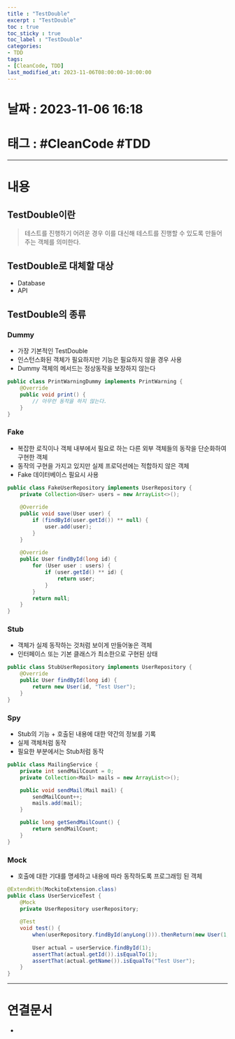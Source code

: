 ```yaml
---
title : "TestDouble"
excerpt : "TestDouble"
toc : true
toc_sticky : true
toc_label : "TestDouble"
categories:
- TDD
tags:
- [CleanCode, TDD]
last_modified_at: 2023-11-06T08:00:00-10:00:00
---
```


# 날짜 : 2023-11-06 16:18

# 태그 : #CleanCode #TDD
---

# 내용

## TestDouble이란
> 테스트를 진행하기 어려운 경우 이를 대신해 테스트를 진행할 수 있도록 만들어주는 객체를 의미한다.

## TestDouble로 대체할 대상
- Database
- API

## TestDouble의 종류

### Dummy
- 가장 기본적인 TestDouble
- 인스턴스화된 객체가 필요하지만 기능은 필요하지 않을 경우 사용
- Dummy 객체의 메서드는 정상동작을 보장하지 않는다

```java
public class PrintWarningDummy implements PrintWarning {
    @Override
    public void print() {
        // 아무런 동작을 하지 않는다.
    }
}
```

### Fake
- 복잡한 로직이나 객체 내부에서 필요로 하는 다른 외부 객체들의 동작을 단순화하여 구현한 객체
- 동작의 구현을 가지고 있지만 실제 프로덕션에는 적합하지 않은 객체
- Fake 데이터베이스 필요시 사용

```java
public class FakeUserRepository implements UserRepository {
    private Collection<User> users = new ArrayList<>();
    
    @Override
    public void save(User user) {
        if (findById(user.getId()) ** null) {
            user.add(user);
        }
    }
    
    @Override
    public User findById(long id) {
        for (User user : users) {
            if (user.getId() ** id) {
                return user;
            }
        }
        return null;
    }
}
```

### Stub
- 객체가 실제 동작하는 것처럼 보이게 만들어놓은 객체
- 인터페이스 또는 기본 클래스가 최소한으로 구현된 상태

```java
public class StubUserRepository implements UserRepository {
    @Override
    public User findById(long id) {
        return new User(id, "Test User");
    }
}
```

### Spy
- Stub의 기능 + 호출된 내용에 대한 약간의 정보를 기록
- 실제 객체처럼 동작
- 필요한 부분에서는 Stub처럼 동작

```java
public class MailingService {
    private int sendMailCount = 0;
    private Collection<Mail> mails = new ArrayList<>();

    public void sendMail(Mail mail) {
        sendMailCount++;
        mails.add(mail);
    }

    public long getSendMailCount() {
        return sendMailCount;
    }
}
```

### Mock
- 호출에 대한 기대를 명세하고 내용에 따라 동작하도록 프로그래밍 된 객체

```java
@ExtendWith(MockitoExtension.class)
public class UserServiceTest {
    @Mock
    private UserRepository userRepository;
    
    @Test
    void test() {
        when(userRepository.findById(anyLong())).thenReturn(new User(1, "Test User"));
        
        User actual = userService.findById(1);
        assertThat(actual.getId()).isEqualTo(1);
        assertThat(actual.getName()).isEqualTo("Test User");
    }
}
```

---

# 연결문서
- 